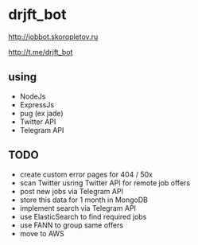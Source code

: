 # drjft_bot

http://jobbot.skoropletov.ru

http://t.me/drjft_bot

## using
- NodeJs
- ExpressJs
- pug (ex jade)
- Twitter API
- Telegram API

## TODO

- create custom error pages for 404 / 50x
- scan Twitter usring Twitter API for remote job offers
- post new jobs via Telegram API
- store this data for 1 month in MongoDB
- implement search via Telegram API
- use ElasticSearch to find required jobs
- use FANN to group same offers
- move to AWS
